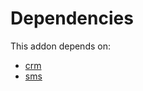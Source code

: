 # Dependencies

This addon depends on:

- [crm](https://github.com/bringout/oca-ocb-crm/tree/9bbad24fe0f9acf86dbd6085c6815ad2fcf34e03/odoo-bringout-oca-ocb-crm)
- [sms](https://github.com/bringout/oca-ocb-mail/tree/cffb62e0bf029e6c8c3a67645e546468462f261d/odoo-bringout-oca-ocb-sms)
